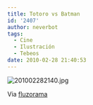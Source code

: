 ```yaml
---
title: Totoro vs Batman
id: '2407'
author: neverbot
tags:
  - Cine
  - Ilustración
  - Tebeos
date: 2010-02-28 21:40:53
---
```


![201002282140.jpg](./201002282140.jpg)

Via [fluzorama](http://fluzo.tumblr.com/post/412090194/battotoro)